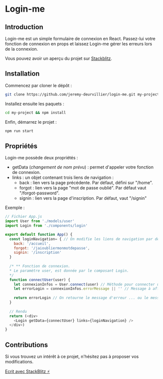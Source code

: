 # Login-me

## Introduction

Login-me est un simple formulaire de connexion en React. 
Passez-lui votre fonction de connexion en props et laissez Login-me gérer les erreurs lors de la connexion.

Vous pouvez avoir un aperçu du projet sur [Stackblitz](https://stackblitz.com/edit/login-me).

## Installation

Commencez par cloner le dépôt :

```bash
git clone https://github.com/jeremy-deurvillier/login-me.git my-project
```

Installez ensuite les paquets :

```bash
cd my-project && npm install
```

Enfin, démarrez le projet :

```bash
npm run start
```

## Propriétés

Login-me possède deux propriétés :

- getData (*changement de nom prévu*) : permet d'appeler votre fonction de connexion.
- links : un objet contenant trois liens de navigation :
  - back : lien vers la page précédente. Par défaut, défini sur "/home".
  - forgot : lien vers la page "mot de passe oublié". Par défaut vaut "/forgot-password".
  - signin : lien vers la page d'inscription. Par défaut, vaut "/signin"

Exemple :

```js
// Fichier App.js
import User from './models/user'
import Login from './components/login'

export default function App() {
  const loginNavigation= { // On modifie les liens de navigation par défaut du composant Login.
    back: '/accueil',
    forgot: '/jaioubliermonmotdepasse',
    signin: '/inscription'
  }
  
  /* ** Fonction de connexion.
  * Le paramètre user, est donnée par le composant Login.
  */
  function connectUser(user) {
    let connexionInfos = User.connect(user) // Méthode pour connecter un utilisateur
    let errorLogin = connexionInfos.errorMessage || '' // Message à affiché si erreur lors de la connexion ou message vide si pas d'erreur
    
    return errorLogin // On retourne le message d'erreur ... ou le message vide
  }
  
  // Rendu
  return (<div>
    <Login getData={connectUser} links={loginNavigation} />
  </div>)
}
```

## Contributions

Si vous trouvez un intérêt à ce projet, n'hésitez pas à proposer vos modifications.

[Ecrit avec StackBlitz ⚡️](https://stackblitz.com)
